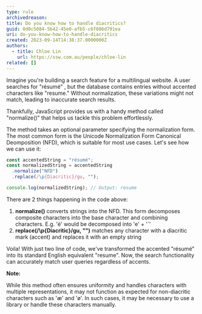 ```yaml
---
type: rule
archivedreason:
title: Do you know how to handle diacritics?
guid: 0d0c5084-5b42-45e0-afb5-c6f886d791ea
uri: do-you-know-how-to-handle-diacritics
created: 2023-09-14T14:38:37.0000000Z
authors:
  - title: Chloe Lin
    url: https://ssw.com.au/people/chloe-lin
related: []
---
```


Imagine you're building a search feature for a multilingual website. A user searches for "résumé" , but the database contains entries without accented characters like "resume." Without normalization, these variations might not match, leading to inaccurate search results.

Thankfully, JavaScript provides us with a handy method called "normalize()" that helps us tackle this problem effortlessly.

<!--endintro-->

The method takes an optional parameter specifying the normalization form. The most common form is the Unicode Normalization Form Canonical Deomposition (NFD), which is suitable for most use cases. Let's see how we can use it:

```js
const accentedString = "résumé";
const normalizedString = accentedString
  .normalize("NFD")
  .replace(/\p{Diacritic}/gu, "");

console.log(normalizedString); // Output: resume
```

There are 2 things happening in the code above:

1. **normalize()** converts strings into the NFD. This form decomposes composite characters into the base character and combining characters. E.g. 'é' would be decomposed into 'e' + '´'
2. **replace(/\p{Diacritic}/gu, "")** matches any character with a diacritic mark (accent) and replaces it with an empty string

Voila! With just two line of code, we've transformed the accented "résumé" into its standard English equivalent "resume". Now, the search functionality can accurately match user queries regardless of accents.

**Note:**

While this method often ensures uniformity and handles characters with multiple representations, it may not function as expected for non-diacritic characters such as 'æ' and 'ø'. In such cases, it may be necessary to use a library or handle these characters manually.
